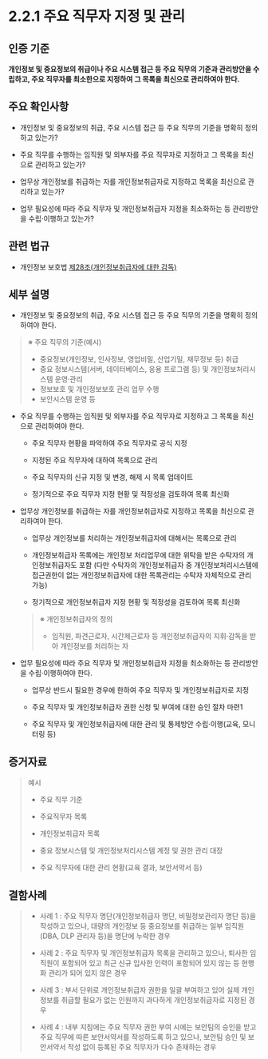 # 2.2.1 주요 직무자 지정 및 관리

## 인증 기준

**개인정보 및 중요정보의 취급이나 주요 시스템 접근 등 주요 직무의 기준과 관리방안을 수립하고, 주요 직무자를 최소한으로 지정하여 그 목록을 최신으로 관리하여야 한다.**

## 주요 확인사항

- 개인정보 및 중요정보의 취급, 주요 시스템 접근 등 주요 직무의 기준을 명확히 정의하고 있는가?

- 주요 직무를 수행하는 임직원 및 외부자를 주요 직무자로 지정하고 그 목록을 최신으로 관리하고 있는가?

- 업무상 개인정보를 취급하는 자를 개인정보취급자로 지정하고 목록을 최신으로 관리하고 있는가?

- 업무 필요성에 따라 주요 직무자 및 개인정보취급자 지정을 최소화하는 등 관리방안을 수립·이행하고 있는가?

## 관련 법규

- 개인정보 보호법 [제28조(개인정보취급자에 대한 감독)](https://www.law.go.kr/법령/개인정보보호법/제28조 "링크로 이동")

## 세부 설명

- 개인정보 및 중요정보의 취급, 주요 시스템 접근 등 주요 직무의 기준을 명확히 정의하여야 한다.
>
> ※ 주요 직무의 기준(예시)
>
> - 중요정보(개인정보, 인사정보, 영업비밀, 산업기밀, 재무정보 등) 취급
> - 중요 정보시스템(서버, 데이터베이스, 응용 프로그램 등) 및 개인정보처리시스템 운영·관리
> - 정보보호 및 개인정보보호 관리 업무 수행
> - 보안시스템 운영 등

- 주요 직무를 수행하는 임직원 및 외부자를 주요 직무자로 지정하고 그 목록을 최신으로 관리하여야 한다.

    - 주요 직무자 현황을 파악하여 주요 직무자로 공식 지정

    - 지정된 주요 직무자에 대하여 목록으로 관리

    - 주요 직무자의 신규 지정 및 변경, 해제 시 목록 업데이트

    - 정기적으로 주요 직무자 지정 현황 및 적정성을 검토하여 목록 최신화

- 업무상 개인정보를 취급하는 자를 개인정보취급자로 지정하고 목록을 최신으로 관리하여야 한다.

    - 업무상 개인정보를 처리하는 개인정보취급자에 대해서는 목록으로 관리

    - 개인정보취급자 목록에는 개인정보 처리업무에 대한 위탁을 받은 수탁자의 개인정보취급자도 포함
    (다만 수탁자의 개인정보취급자 중 개인정보처리시스템에 접근권한이 없는 개인정보취급자에 대한 목록관리는 수탁자 자체적으로 관리 가능)

    - 정기적으로 개인정보취급자 지정 현황 및 적정성을 검토하여 목록 최신화
    >
    > ※ 개인정보취급자의 정의
    >
    > - 임직원, 파견근로자, 시간제근로자 등 개인정보취급자의 지휘·감독을 받아 개인정보를 처리하는 자

- 업무 필요성에 따라 주요 직무자 및 개인정보취급자 지정을 최소화하는 등 관리방안을 수립·이행하여야 한다.

    - 업무상 반드시 필요한 경우에 한하여 주요 직무자 및 개인정보취급자로 지정

    - 주요 직무자 및 개인정보취급자 권한 신청 및 부여에 대한 승인 절차 마련1

    - 주요 직무자 및 개인정보취급자에 대한 관리 및 통제방안 수립·이행(교육, 모니터링 등)

## 증거자료

> 예시
>
> - 주요 직무 기준
>
> - 주요직무자 목록
>
> - 개인정보취급자 목록
>
> - 중요 정보시스템 및 개인정보처리시스템 계정 및 권한 관리 대장
>
> - 주요 직무자에 대한 관리 현황(교육 결과, 보안서약서 등)

## 결함사례

> - 사례 1 : 주요 직무자 명단(개인정보취급자 명단, 비밀정보관리자 명단 등)을 작성하고 있으나, 대량의 개인정보 등 중요정보를 취급하는 일부 임직원(DBA, DLP 관리자 등)을 명단에 누락한 경우
>
> - 사례 2 : 주요 직무자 및 개인정보취급자 목록을 관리하고 있으나, 퇴사한 임직원이 포함되어 있고 최근 신규 입사한 인력이 포함되어 있지 않는 등 현행화 관리가 되어 있지 않은 경우
>
> - 사례 3 : 부서 단위로 개인정보취급자 권한을 일괄 부여하고 있어 실제 개인정보를 취급할 필요가 없는 인원까지 과다하게 개인정보취급자로 지정된 경우
>
> - 사례 4 : 내부 지침에는 주요 직무자 권한 부여 시에는 보안팀의 승인을 받고 주요 직무에 따른 보안서약서를 작성하도록 하고 있으나, 보안팀 승인 및 보안서약서 작성 없이 등록된 주요 직무자가 다수 존재하는 경우

